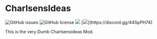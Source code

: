 # CharlsensIdeas

![GitHub issues](https://img.shields.io/github/issues/thecharlsen/charlsensideas.svg)
![GitHub license](https://img.shields.io/github/license/thecharlsen/charlsensideas.svg)
[![](https://cf.way2muchnoise.eu/full_463138_downloads.svg)](https://www.curseforge.com/minecraft/mc-mods/charlsensideas) 
[![](https://img.shields.io/discord/824979507626508308.svg?)](https://discord.gg/44SpPH74)

This is the very Dumb Charlsensideas Mod.
 

